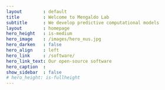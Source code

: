 ```yaml
---
layout        : default
title         : Welcome to Mengaldo Lab
subtitle      : We develop predictive computational models
layout        : homepage
hero_height   : is-medium
hero_image    : /images/hero_nus.jpg
hero_darken   : false
hero_align    : left
hero_link     : /software/
hero_link_text: Our open-source software
hero_caption  :
show_sidebar  : false
# hero_height: is-fullheight
---
```

